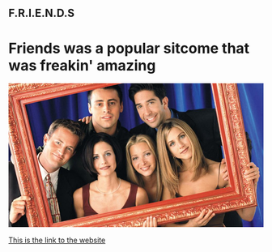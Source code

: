 ## F.R.I.E.N.D.S

# Friends was a popular sitcome that was freakin' amazing

![Image of the cast](photos/friends.jpg "Nice")

[This is the link to the website](https://www.warnerbros.com/tv/friends)



